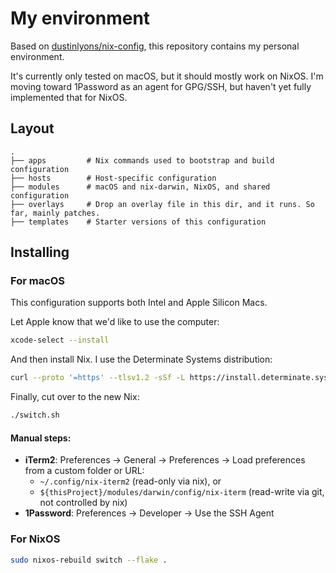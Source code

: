 # My environment

Based on [dustinlyons/nix-config](https://github.com/dustinlyons/nixos-config), this repository contains my personal environment.

It's currently only tested on macOS, but it should mostly work on NixOS. I'm moving toward 1Password as an agent for GPG/SSH, but haven't yet fully implemented that for NixOS.

## Layout

```
.
├── apps         # Nix commands used to bootstrap and build configuration
├── hosts        # Host-specific configuration
├── modules      # macOS and nix-darwin, NixOS, and shared configuration
├── overlays     # Drop an overlay file in this dir, and it runs. So far, mainly patches.
├── templates    # Starter versions of this configuration
```

## Installing

### For macOS

This configuration supports both Intel and Apple Silicon Macs.

Let Apple know that we'd like to use the computer:

```sh
xcode-select --install
```

And then install Nix. I use the Determinate Systems distribution:

```sh
curl --proto '=https' --tlsv1.2 -sSf -L https://install.determinate.systems/nix | sh -s -- install
```

Finally, cut over to the new Nix:

```sh
./switch.sh
```

#### Manual steps:

- **iTerm2**: Preferences -> General -> Preferences -> Load preferences from a custom folder or URL:
  - `~/.config/nix-iterm2` (read-only via nix), or
  - `${thisProject}/modules/darwin/config/nix-iterm` (read-write via git, not controlled by nix)
- **1Password**: Preferences -> Developer -> Use the SSH Agent

### For NixOS

```sh
sudo nixos-rebuild switch --flake .
```
